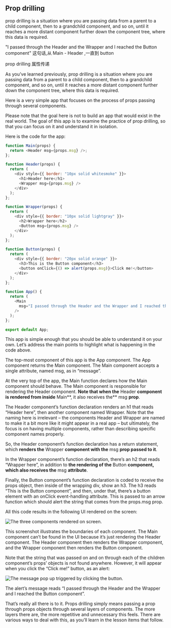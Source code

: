 
## Prop drilling

prop drilling is a situation where you are passing data from a parent to a child component, then to a grandchild component, and so on, until it reaches a more distant component further down the component tree, where this data is required.

"I passed through the Header and the Wrapper and I reached the Button component" 这句话,从 Main - Header ,一直到 button

prop drilling  属性传递


As you’ve learned previously, prop drilling is a situation where you are passing data from a parent to a child component, then to a grandchild component, and so on, until it reaches a more distant component further down the component tree, where this data is required.

Here is a very simple app that focuses on the process of props passing through several components.

Please note that the goal here is not to build an app that would exist in the real world. The goal of this app is to examine the practice of prop drilling, so that you can focus on it and understand it in isolation.

Here is the code for the app:

```js
function Main(props) { 
  return <Header msg={props.msg} />; 
};

function Header(props) { 
  return ( 
    <div style={{ border: "10px solid whitesmoke" }}> 
      <h1>Header here</h1> 
      <Wrapper msg={props.msg} /> 
    </div> 
  ); 
};

function Wrapper(props) { 
  return ( 
    <div style={{ border: "10px solid lightgray" }}> 
      <h2>Wrapper here</h2> 
      <Button msg={props.msg} /> 
    </div> 
  ); 
};

function Button(props) { 
  return ( 
    <div style={{ border: "20px solid orange" }}> 
      <h3>This is the Button component</h3> 
      <button onClick={() => alert(props.msg)}>Click me!</button> 
    </div> 
  ); 
};

function App() { 
  return ( 
    <Main  
      msg="I passed through the Header and the Wrapper and I reached the Button component"  
    /> 
  ); 
}; 

export default App;
```


This app is simple enough that you should be able to understand it on your own. Let’s address the main points to highlight what is happening in the code above.

The top-most component of this app is the App component. The App component returns the Main component. The Main component accepts a single attribute, named msg, as in “message”.

At the very top of the app, the Main function declares how the Main component should behave. The Main component is responsible for rendering the Header component. **Note that when the** Header **component is rendered from inside** Main**, it also receives the** msg **prop**.

The Header component’s function declaration renders an h1 that reads “Header here”, then another component named Wrapper. Note that the naming here is irrelevant – the components Header and Wrapper are named to make it a bit more like it might appear in a real app – but ultimately, the focus is on having multiple components, rather than describing specific component names properly.

So, the Header component’s function declaration has a return statement, which **renders the** Wrapper **component with the** msg **prop passed to it**.

In the Wrapper component’s function declaration, there’s an h2 that reads “Wrapper here”, in addition to **the rendering of the** Button **component, which also receives the** msg **attribute**.

Finally, the Button component’s function declaration is coded to receive the props object, then inside of the wrapping div, show an h3. The h3 reads “This is the Button component”, and then, under that, there’s a button element with an onClick event-handling attribute. This is passed to an arrow function which should alert the string that comes from the props.msg prop.

All this code results in the following UI rendered on the screen:

![The three components rendered on screen.](https://d3c33hcgiwev3.cloudfront.net/imageAssetProxy.v1/t4YGmODQTWeLgrOyLlRaoA_111a4b0a44f94ec98ffb87335e6c1de1_Prop-drilling-1.png?expiry=1704326400000&hmac=JF73GIiRxh2A-U7paBKQw5j_u4voMxP1ADBZ5u9-Yqs)

This screenshot illustrates the boundaries of each component. The Main component can’t be found in the UI because it’s just rendering the Header component. The Header component then renders the Wrapper component, and the Wrapper component then renders the Button component.

Note that the string that was passed on and on through each of the children component’s props’ objects is not found anywhere. However, it will appear when you click the “Click me!” button, as an alert:

![The message pop up triggered by clicking the button.](https://d3c33hcgiwev3.cloudfront.net/imageAssetProxy.v1/ZibLS0MSTN-r6guXOmKRgw_6e6cdcb2fbc84a4f8b2f9d90bf0307e1_Prop-drilling-2.png?expiry=1704326400000&hmac=7LG86VdJ1d1JG6fHjcbpquf41LQ8_0d99OYPFgDMrr4)

The alert’s message reads “I passed through the Header and the Wrapper and I reached the Button component”.

That’s really all there is to it. Props drilling simply means passing a prop through props objects through several layers of components. The more layers there are, the more repetitive and unnecessary this feels. There are various ways to deal with this, as you’ll learn in the lesson items that follow.